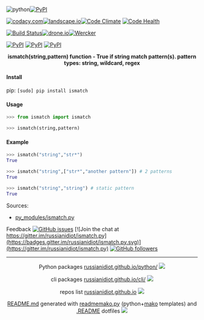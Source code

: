 ![python](https://img.shields.io/badge/language-python-blue.svg)[![PyPI](https://img.shields.io/pypi/pyversions/ismatch.svg)](https://pypi.python.org/pypi/ismatch)

[![codacy.com](https://img.shields.io/codacy/e58b4e41a8944871be85cd35f1626102.svg)](https://www.codacy.com/app/russianidiot-github/ismatch-py/dashboard)[![landscape.io](https://landscape.io/github/russianidiot/ismatch.py/master/landscape.svg?style=flat)](https://landscape.io/github/russianidiot/ismatch.py/master)[![Code Climate](https://img.shields.io/codeclimate/github/russianidiot/ismatch.py.svg)](https://codeclimate.com/github/russianidiot/ismatch.py)
[![Code Health](https://scrutinizer-ci.com/g/russianidiot/ismatch.py/badges/quality-score.png?b=master)](https://scrutinizer-ci.com/g/russianidiot/ismatch.py)

[![Build Status](https://travis-ci.org/russianidiot/ismatch.py.svg?branch=master)](https://travis-ci.org/russianidiot/ismatch.py)[![drone.io](https://drone.io/github.com/russianidiot/ismatch.py/status.png)](https://drone.io/github.com/russianidiot/ismatch.py)[![Wercker](https://img.shields.io/wercker/ci/russianidiot/ismatch.py.svg)](https://app.wercker.com/#applications/None/)

[![PyPI](https://img.shields.io/pypi/v/ismatch.svg)](https://pypi.python.org/pypi/ismatch)
[![PyPI](https://img.shields.io/pypi/dm/ismatch.svg)](https://pypi.python.org/pypi/ismatch)
[![PyPI](https://img.shields.io/pypi/dd/ismatch.svg)](https://pypi.python.org/pypi/ismatch)

<p align="center">
	<b>ismatch(string,pattern) function - True if string match pattern(s). pattern types: string, wildcard, regex</b>
</p>

#### Install

pip: 
`[sudo] pip install ismatch`

#### Usage

```python
>>> from ismatch import ismatch

>>> ismatch(string,pattern)
```

#### Example

```python
>>> ismatch("string","str*")
True

>>> ismatch("string",["str*","another pattern"]) # 2 patterns
True

>>> ismatch("string","string") # static pattern
True
```

Sources:
*	[py_modules/ismatch.py](https://github.com/russianidiot/ismatch.py/blob/master/py_modules/ismatch.py)

Feedback
[![GitHub issues](https://img.shields.io/github/issues/russianidiot/ismatch.py.svg)](https://github.com/russianidiot/ismatch.py/issues)
[![Join the chat at https://gitter.im/russianidiot/ismatch.py](https://badges.gitter.im/russianidiot/ismatch.py.svg)](https://gitter.im/russianidiot/ismatch.py)
[![GitHub followers](https://img.shields.io/github/followers/russianidiot.svg?style=social&label=Follow)](https://github.com/russianidiot)

* * *

<p align="center">
	Python packages <a href="http://russianidiot.github.io/python/">russianidiot.github.io/python/</a>
	<img src="http://russianidiot.github.io/images/python/16.png" />
</p>
<p align="center">
	cli packages <a href="http://russianidiot.github.io/python/">russianidiot.github.io/cli/</a>
<img src="http://russianidiot.github.io/images/cli/16.png" />
</p>

<p align="center">
	repos list <a href="http://russianidiot.github.io/">russianidiot.github.io</a> <img src="http://russianidiot.github.io/images/star/16.png" />
</p>

<p align="center">
	<a href="https://raw.githubusercontent.com/russianidiot/ismatch.py/master/README.md">README.md</a> generated with <a href="https://github.com/russianidiot/readme-mako.py">readmemako.py</a> (python+<a href="http://www.makotemplates.org/">mako</a> templates) and <a href="https://github.com/russianidiot-dotfiles/.README">.README</a> dotfiles 
<img src="http://russianidiot.github.io/images/book/16.png">
</p>
